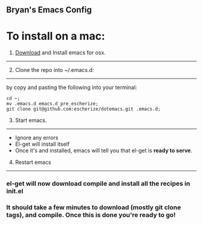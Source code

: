 Bryan's Emacs Config
------

# To install on a mac:

1. [Download](http://emacsformacosx.com/) and Install emacs for osx.
---


2. Clone the repo into ~/.emacs.d:
----

by copy and pasting the following into your terminal:

```
cd ~;
mv .emacs.d emacs.d_pre_escherize;
git clone git@github.com:escherize/dotemacs.git .emacs.d;
```

3. Start emacs.
---

* Ignore any errors
* El-get will install itself
* Once it's and installed, emacs will tell you that el-get is **ready to serve**.

4. Restart emacs
----

### el-get will now download compile and install all the recipes in init.el

### It should take a few minutes to download (mostly git clone tags), and compile. Once this is done you're ready to go!

